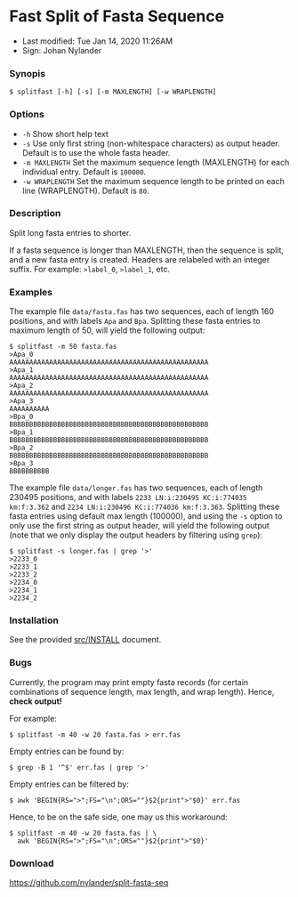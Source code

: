 # Fast Split of Fasta Sequence

- Last modified: Tue Jan 14, 2020  11:26AM
- Sign: Johan Nylander


### Synopis

    $ splitfast [-h] [-s] [-m MAXLENGTH] [-w WRAPLENGTH]


### Options

- `-h`  Show short help text
- `-s`  Use only first string (non-whitespace characters) as output header.
  Default is to use the whole fasta header.
- `-m MAXLENGTH`  Set the maximum sequence length (MAXLENGTH) for each
  individual entry. Default is `100000`.
- `-w WRAPLENGTH` Set the maximum sequence length to be printed on each line
  (WRAPLENGTH). Default is `80`.


### Description

Split long fasta entries to shorter.

If a fasta sequence is longer than MAXLENGTH, then the sequence is split, and a
new fasta entry is created. Headers are relabeled with an integer suffix. For
example: `>label_0`, `>label_1`, etc.


### Examples

The example file `data/fasta.fas` has two sequences, each of length 160
positions, and with labels `Apa` and `Bpa`. Splitting these fasta
entries to maximum length of 50, will yield the following output:

    $ splitfast -m 50 fasta.fas
    >Apa_0
    AAAAAAAAAAAAAAAAAAAAAAAAAAAAAAAAAAAAAAAAAAAAAAAAAA
    >Apa_1
    AAAAAAAAAAAAAAAAAAAAAAAAAAAAAAAAAAAAAAAAAAAAAAAAAA
    >Apa_2
    AAAAAAAAAAAAAAAAAAAAAAAAAAAAAAAAAAAAAAAAAAAAAAAAAA
    >Apa_3
    AAAAAAAAAA
    >Bpa_0
    BBBBBBBBBBBBBBBBBBBBBBBBBBBBBBBBBBBBBBBBBBBBBBBBBB
    >Bpa_1
    BBBBBBBBBBBBBBBBBBBBBBBBBBBBBBBBBBBBBBBBBBBBBBBBBB
    >Bpa_2
    BBBBBBBBBBBBBBBBBBBBBBBBBBBBBBBBBBBBBBBBBBBBBBBBBB
    >Bpa_3
    BBBBBBBBBB

The example file `data/longer.fas` has two sequences, each of length 230495
positions, and with labels `2233 LN:i:230495 KC:i:774035 km:f:3.362` and `2234
LN:i:230496 KC:i:774036 km:f:3.363`. Splitting these fasta entries using
default max length (100000), and using the `-s` option to only use the first
string as output header, will yield the following output (note that we only
display the output headers by filtering using `grep`):

    $ splitfast -s longer.fas | grep '>'
    >2233_0
    >2233_1
    >2233_2
    >2234_0
    >2234_1
    >2234_2


### Installation

See the provided [src/INSTALL](src/INSTALL) document.


### Bugs

Currently, the program may print empty fasta records (for certain combinations
of sequence length, max length, and wrap length). Hence, **check output!**

For example:

    $ splitfast -m 40 -w 20 fasta.fas > err.fas

Empty entries can be found by:

    $ grep -B 1 '^$' err.fas | grep '>'

Empty entries can be filtered by:

    $ awk 'BEGIN{RS=">";FS="\n";ORS=""}$2{print">"$0}' err.fas

Hence, to be on the safe side, one may us this workaround:

    $ splitfast -m 40 -w 20 fasta.fas | \
      awk 'BEGIN{RS=">";FS="\n";ORS=""}$2{print">"$0}'


### Download

<https://github.com/nylander/split-fasta-seq>
